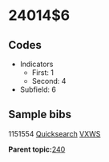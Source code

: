 # 24014$6

## Codes

-   Indicators
    -   First: 1
    -   Second: 4
-   Subfield: 6

## Sample bibs

1151554 [Quicksearch](https://search.library.yale.edu/catalog/1151554) [VXWS](http://prodorbis.library.yale.edu:7014/vxws/GetHoldingsService?bibId=1151554)

**Parent topic:**[240](../../tags/240/240.md)

